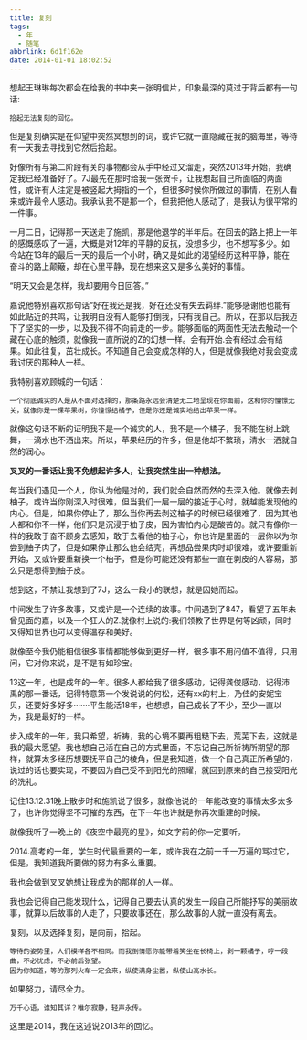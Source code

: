 ```yaml
---
title: 复刻
tags:
  - 年
  - 随笔
abbrlink: 6d1f162e
date: 2014-01-01 18:02:52
---
```

想起王琳琳每次都会在给我的书中夹一张明信片，印象最深的莫过于背后都有一句话:

	拾起无法复刻的回忆。

<!--more-->

但是复刻确实是在仰望中突然冥想到的词，或许它就一直隐藏在我的脑海里，等待有一天我去寻找到它然后拾起。

好像所有与第二阶段有关的事物都会从手中经过又溜走，突然2013年开始，我确定我已经准备好了。7J最先在那时给我一张贺卡，让我想起自己所面临的两面性，或许有人注定是被竖起大拇指的一个，但很多时候你所做过的事情，在别人看来或许最令人感动。我承认我不是那一个，但我把他人感动了，是我认为很平常的一件事。

一月二日，记得那一天送走了施凯，那是他退学的半年后。在回去的路上把上一年的感慨感叹了一遍，大概是对12年的平静的反抗，没想多少，也不想写多少。如今站在13年的最后一天的最后一个小时，确又是如此的渴望经历这种平静，能在奋斗的路上颠簸，却在心里平静，现在想来这又是多么美好的事情。

“明天又会是怎样，我却要用今日回答。”

嘉说他特别喜欢那句话“好在我还是我，好在还没有失去羁绊.”能够感谢他也能有如此贴近的共鸣，让我明白没有人能够打倒我，只有我自己。所以，在那以后我迈下了坚实的一步，以及我不得不向前走的一步。能够面临的两面性无法去触动一个藏在心底的触须，就像我一直所说的Z的幻想一样。会有开始.会有经过.会有结果。如此往复，茁壮成长。不知道自己会变成怎样的人，但是就像我绝对我会变成我讨厌的那种人一样。

我特别喜欢顾城的一句话：

	一个彻底诚实的人是从不面对选择的，那条路永远会清楚无二地呈现在你面前，这和你的憧憬无关，就像你是一棵苹果树，你憧憬结橘子，但是你还是诚实地结出苹果一样。

就像这句话不断的证明我不是一个诚实的人，我不是一个橘子，我不能在树上跳舞，一滴水也不洒出来。所以，苹果经历的许多，但是他却不繁琐，清水一洒就自然的润心。

**叉叉的一番话让我不免想起许多人，让我突然生出一种想法。**

每当我们遇见一个人，你认为他是对的，我们就会自然而然的去深入他。就像去剥柚子，或许当你刚深入时很难，但当我们一层一层的接近于心时，就越能发现他的内心。但是，如果你停止了，那么当你再去剥这柚子的时候已经很难了，因为其他人都和你不一样，他们只是沉浸于柚子皮，因为害怕内心是酸苦的。就只有像你一样的我敢于奋不顾身去感知，敢于去看他的柚子心，你也许是里面的一层你以为你尝到柚子肉了，但是如果停止那么他会结壳，再想品尝果肉时却很难，或许要重新开始，又或许要重新换一个柚子，但是你可能还没有那些一直在剥皮的人容易，那么只是想得到柚子皮。

想到这，不禁让我想到了7J，这么一段小的联想，就是因她而起。

中间发生了许多故事，又或许是一个连续的故事。中间遇到了847，看望了五年未曾见面的嘉，以及一个狂人的Z.就像村上说的:我们领教了世界是何等凶顽，同时又得知世界也可以变得温存和美好。

就像至今我仍能相信很多事情都能够做到更好一样，很多事不用问值不值得，只用问，它对你来说，是不是有如珍宝。

13这一年，也是成年的一年。很多人都给我了很多感动，记得龚俊感动，记得沛禹的那一番话，记得特意第一个发说说的何松，还有xx的村上，乃佳的安妮宝贝，还要好多好多·······平生能活18年，也想想，自己成长了不少，至少一直以为，我是最好的一样。

步入成年的一年，我只希望，祈祷，我的心境不要再粗糙下去，荒芜下去，这就是我的最大愿望。我也想自己活在自己的方式里面，不忘记自己所祈祷所期望的那样，就算太多经历想要抚平自己的棱角，但是我知道，做一个自己真正所希望的，说过的话也要实现，不要因为自己受不到阳光的照耀，就回到原来的自己接受阳光的洗礼。

记住13.12.31晚上散步时和施凯说了很多，就像他说的一年能改变的事情太多太多了，也许你觉得坚不可摧的东西，在下一年也许就是你再次重建的时候。

就像我听了一晚上的《夜空中最亮的星》，如文字前的你一定要听。

2014.高考的一年，学生时代最重要的一年，或许我在之前一千一万遍的骂过它，但是，我知道我所要做的努力有多么重要。

我也会做到叉叉她想让我成为的那样的人一样。

我也会记得自己能发现什么，记得自己要去认真的发生一段自己所能抒写的美丽故事，就算以后故事的人走了，只要故事还在，那么故事的人就一直没有离去。

复刻，以及选择复刻，是向前，拾起。

	等待的姿势里，人们模样各不相同。而我倒情愿你能带着笑坐在长椅上，剥一颗橘子，哼一段曲，不必忧虑，不必前后张望。
	因为你知道，等的那列火车一定会来，纵使满身尘嚣，纵使山高水长。

如果努力，请尽全力。


	万千心语，谁知其详？唯尔寂静，轻声永传。


这里是2014，我在这述说2013年的回忆。
